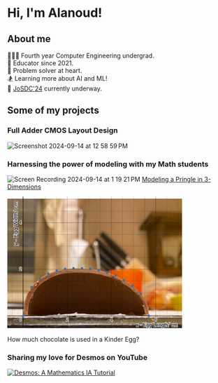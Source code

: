 # Hi, I'm Alanoud!
## About me
🧗🏽‍♀️ Fourth year Computer Engineering undergrad. <br/>
🍏 Educator since 2021. <br/>
🧠 Problem solver at heart. <br/>
🏂 Learning more about AI and ML! <br/>
🚀 [JoSDC'24](https://www.linkedin.com/company/josdc23/) currently underway. <br/>

## Some of my projects
### Full Adder CMOS Layout Design
<img width="1412" alt="Screenshot 2024-09-14 at 12 58 59 PM" src="https://github.com/user-attachments/assets/ea7f4654-6dbe-4adf-9e70-3d7db230c6b1">

### Harnessing the power of modeling with my Math students
![Screen Recording 2024-09-14 at 1 19 21 PM](https://github.com/user-attachments/assets/0ad1954a-77f0-43fd-99fd-4ea0678e2537)
[Modeling a Pringle in 3-Dimensions](https://www.desmos.com/3d/qe4jtxjyyv)

<img src="https://github.com/AlanoudAlsalem/AlanoudAlsalem/blob/main/desmos-graph.png?raw=true.png" width="400" height="300"> 

How much chocolate is used in a Kinder Egg?

### Sharing my love for Desmos on YouTube
<!-- BEGIN YOUTUBE-CARD -->
[![Desmos: A Mathematics IA Tutorial](https://ytcards.demolab.com/?id=LiDkdGWbdg0&title=Desmos:+A+Mathematics+IA+Tutorial&lang=en&background_color=%f6f6f6f6&title_color=%2e2e2e2e&stats_color=%2e2e2e2e&max_title_lines=1&width=300&border_radius=5&duration=294 "Desmos: A Mathematics IA Tutorial")](https://youtu.be/LiDkdGWbdg0?si=xtq_g-NO9iX699A2)
<!-- END YOUTUBE-CARD -->
